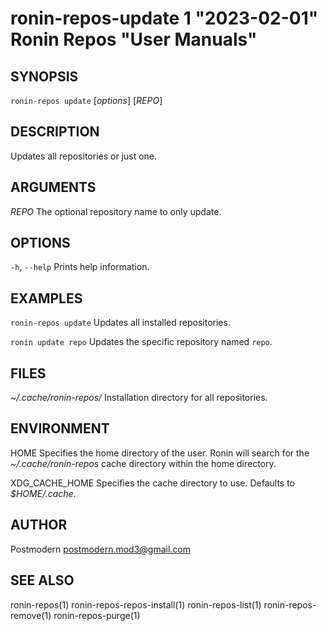 # ronin-repos-update 1 "2023-02-01" Ronin Repos "User Manuals"

## SYNOPSIS

`ronin-repos update` [*options*] [*REPO*]

## DESCRIPTION

Updates all repositories or just one.

## ARGUMENTS

*REPO*
	The optional repository name to only update.

## OPTIONS

`-h`, `--help`
  Prints help information.

## EXAMPLES

`ronin-repos update`
  Updates all installed repositories.

`ronin update repo`
	Updates the specific repository named `repo`.

## FILES

*~/.cache/ronin-repos/*
	Installation directory for all repositories.

## ENVIRONMENT

HOME
	Specifies the home directory of the user. Ronin will search for the
	*~/.cache/ronin-repos* cache directory within the home directory.

XDG_CACHE_HOME
  Specifies the cache directory to use. Defaults to *$HOME/.cache*.

## AUTHOR

Postmodern <postmodern.mod3@gmail.com>

## SEE ALSO

ronin-repos(1) ronin-repos-repos-install(1) ronin-repos-list(1) ronin-repos-remove(1) ronin-repos-purge(1)
